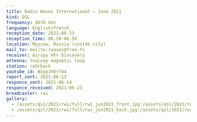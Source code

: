 ```yaml
---
title: Radio Waves International — June 2021
kind: QSL
frequency: 9670 kHz
language: English/French
reception_date: 2021-06-13
reception_time: 06.20-06.58
location: Moscow, Russia (inside city)
mail_to: mailto:rwaves@free.fr
receiver: Airspy HF+ Discovery
antenna: YouLoop magnetic loop
station: rohrbach
youtube_id: WzppJH8rTd4
report_sent: 2021-06-13
responce_sent: 2021-06-14
responce_received: 2021-06-23
broadcaster: rwi
gallery:
  - /assets/qsl/2021/rwi/full/rwi_jun2021_front.jpg:/assets/qsl/2021/rwi/small/rwi_jun2021_front.jpg
  - /assets/qsl/2021/rwi/full/rwi_jun2021_back.jpg:/assets/qsl/2021/rwi/small/rwi_jun2021_back.jpg
---
```

